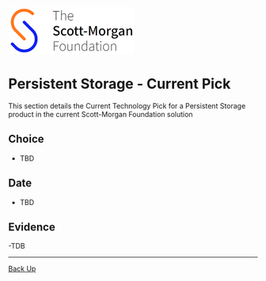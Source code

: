![smf-logo](../../images/smf-logo.png)
# Persistent Storage - Current Pick

This section details the Current Technology Pick for a Persistent Storage product in the current Scott-Morgan Foundation solution

## Choice

- TBD

## Date

- TBD

## Evidence

-TDB

<hr>

[Back Up](../readme.md)
